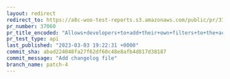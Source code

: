 ```yaml
---
layout: redirect
redirect_to: https://a8c-woo-test-reports.s3.amazonaws.com/public/pr/37060/api/index.html
pr_number: 37060
pr_title_encoded: "Allows+developers+to+add+their+own+filters+to+the+active+filters+list"
pr_test_type: api
last_published: "2023-03-03 19:22:31 +0000"
commit_sha: abad224048fa27f62df60c48e8afb4d817d38187
commit_message: "Add changelog file"
branch_name: patch-4
---
```


